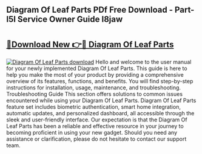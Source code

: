## Diagram Of Leaf Parts PDf Free Download - Part-l5I Service Owner Guide I8jaw

# <h2><a href="http://dfn1y7r.blite.top/?on=Diagram+Of+Leaf+Parts">🔗Download New 👉🔴 Diagram Of Leaf Parts</a></h2>

[![Diagram Of Leaf Parts download](https://i.imgur.com/lujVjoI.png)](http://dfn1y7r.blite.top/?on=Diagram+Of+Leaf+Parts)
Hello and welcome to the user manual for your newly implemented Diagram Of Leaf Parts. This guide is here to help you make the most of your product by providing a comprehensive overview of its features, functions, and benefits. You will find step-by-step instructions for installation, usage, maintenance, and troubleshooting. Troubleshooting Guide This section offers solutions to common issues encountered while using your Diagram Of Leaf Parts. Diagram Of Leaf Parts feature set includes biometric authentication, smart home integration, automatic updates, and personalized dashboard, all accessible through the sleek and user-friendly interface. Our expectation is that the Diagram Of Leaf Parts has been a reliable and effective resource in your journey to becoming proficient in using your new gadget. Should you need any assistance or clarification, please do not hesitate to contact our support team.

